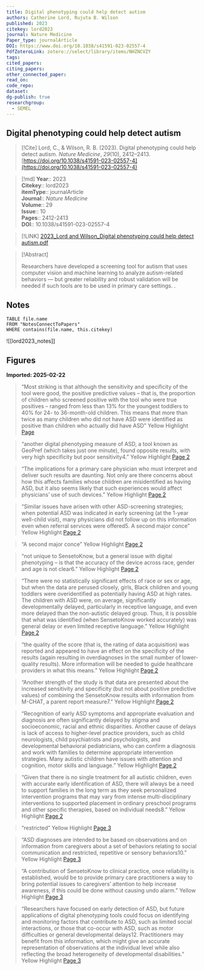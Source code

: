 ```yaml
---
title: Digital phenotyping could help detect autism
authors: Catherine Lord, Rujuta B. Wilson
published: 2023
citekey: lord2023
journal: Nature Medicine
Paper_type: journalArticle
DOI: https://www.doi.org/10.1038/s41591-023-02557-4
PdfZoteroLink: zotero://select/library/items/NHZNCVZY
tags: 
cited_papers: 
citing_papers: 
other_connected_paper: 
read_on: 
code_repo: 
dataset: 
dg-publish: true
researchgroup:
  - SEMEL
---
```


## Digital phenotyping could help detect autism

> [!Cite]
> Lord, C., & Wilson, R. B. (2023). Digital phenotyping could help detect autism. _Nature Medicine_, _29_(10), 2412–2413. [https://doi.org/10.1038/s41591-023-02557-4](https://doi.org/10.1038/s41591-023-02557-4)


>[!md]
> **Year**:: 2023   
> **Citekey**:: lord2023  
> **itemType**:: journalArticle  
> **Journal**:: *Nature Medicine*  
> **Volume**:: 29  
> **Issue**:: 10   
> **Pages**:: 2412-2413  
> **DOI**:: 10.1038/s41591-023-02557-4    

> [!LINK] 
> [2023_Lord and Wilson_Digital phenotyping could help detect autism.pdf](zotero://select/library/items/S26BZABH)

> [!Abstract]
>
> Researchers have developed a screening tool for autism that uses computer vision and machine learning to analyze autism-related behaviors — but greater reliability and robust validation will be needed if such tools are to be used in primary care settings.
>.
> 


## Notes

```dataview 
TABLE file.name 
FROM "NotesConnectToPapers" 
WHERE contains(file.name, this.citekey)
```

![[lord2023_notes]]

## Figures

**Imported: 2025-02-22**

> “Most striking is that although the sensitivity and specificity of the tool were good, the positive predictive values – that is, the proportion of children who screened positive with the tool who were true positives – ranged from less than 13% for the youngest toddlers to 40% for 24- to 36-month-old children. This means that more than twice as many children who did not have ASD were identified as positive than children who actually did have ASD” Yellow Highlight [Page ](zotero://open-pdf/library/items/S26BZABH?page=1&annotation=9FQ45PA3)

> “another digital phenotyping measure of ASD, a tool known as GeoPref (which takes just one minute), found opposite results, with very high specificity but poor sensitivity4.” Yellow Highlight [Page 2](zotero://open-pdf/library/items/S26BZABH?page=2&annotation=45EIIFXQ)

> “The implications for a primary care physician who must interpret and deliver such results are daunting. Not only are there concerns about how this affects families whose children are misidentified as having ASD, but it also seems likely that such experiences would affect physicians’ use of such devices.” Yellow Highlight [Page 2](zotero://open-pdf/library/items/S26BZABH?page=2&annotation=23U9NXZF)

> “Similar issues have arisen with other ASD-screening strategies; when potential ASD was indicated in early screening (at the 1-year well-child visit), many physicians did not follow up on this information even when referral services were offered5.  A second major conce” Yellow Highlight [Page 2](zotero://open-pdf/library/items/S26BZABH?page=2&annotation=JTTZFI2Y)

> “A second major conce” Yellow Highlight [Page 2](zotero://open-pdf/library/items/S26BZABH?page=2&annotation=IESSRJES)

> “not unique to SensetoKnow, but a general issue with digital phenotyping – is that the accuracy of the device across race, gender and age is not clear6.” Yellow Highlight [Page 2](zotero://open-pdf/library/items/S26BZABH?page=2&annotation=UAB8K3L4)

> “There were no statistically significant effects of race or sex or age, but when the data are perused closely, girls, Black children and young toddlers were overidentified as potentially having ASD at high rates. The children with ASD were, on average, significantly developmentally delayed, particularly in receptive language, and even more delayed than the non-autistic delayed group. Thus, it is possible that what was identified (when SensetoKnow worked accurately) was general delay or even limited receptive language.” Yellow Highlight [Page 2](zotero://open-pdf/library/items/S26BZABH?page=2&annotation=ULS5PDVG)

> “the quality of the score (that is, the rating of data acquisition) was reported and appeared to have an effect on the specificity of the results (again resulting in overdiagnoses in the small number of lower-quality results). More information will be needed to guide healthcare providers in what this means.” Yellow Highlight [Page 2](zotero://open-pdf/library/items/S26BZABH?page=2&annotation=V2V7UBSV)

> “Another strength of the study is that data are presented about the increased sensitivity and specificity (but not about positive predictive values) of combining the SensetoKnow results with information from M-CHAT, a parent report measure7.” Yellow Highlight [Page 2](zotero://open-pdf/library/items/S26BZABH?page=2&annotation=EI4DL5GN)

> “Recognition of early ASD symptoms and appropriate evaluation and diagnosis are often significantly delayed by stigma and socioeconomic, racial and ethnic disparities. Another cause of delays is lack of access to higher-level practice providers, such as child neurologists, child psychiatrists and psychologists, and developmental behavioral pediatricians, who can confirm a diagnosis and work with families to determine appropriate intervention strategies. Many autistic children have issues with attention and cognition, motor skills and language.” Yellow Highlight [Page 2](zotero://open-pdf/library/items/S26BZABH?page=2&annotation=VHD2VL2Y)

> “Given that there is no single treatment for all autistic children, even with accurate early identification of ASD, there will always be a need to support families in the long term as they seek personalized intervention programs that may vary from intense multi-disciplinary interventions to supported placement in ordinary preschool programs and other specific therapies, based on individual needs8.” Yellow Highlight [Page 2](zotero://open-pdf/library/items/S26BZABH?page=2&annotation=T5RPNF3Q)

> “restricted” Yellow Highlight [Page 3](zotero://open-pdf/library/items/S26BZABH?page=3&annotation=VPG28NSS)

> “ASD diagnoses are intended to be based on observations and on information from caregivers about a set of behaviors relating to social communication and restricted, repetitive or sensory behaviors10.” Yellow Highlight [Page 3](zotero://open-pdf/library/items/S26BZABH?page=3&annotation=USMX4KC7)

> “A contribution of SensetoKnow to clinical practice, once reliability is established, would be to provide primary care practitioners a way to bring potential issues to caregivers’ attention to help increase awareness, if this could be done without causing undo alarm.” Yellow Highlight [Page 3](zotero://open-pdf/library/items/S26BZABH?page=3&annotation=CDNQSLIS)

> “Researchers have focused on early detection of ASD, but future applications of digital phenotyping tools could focus on identifying and monitoring factors that contribute to ASD, such as limited social interactions, or those that co-occur with ASD, such as motor difficulties or general developmental delays12. Practitioners may benefit from this information, which might give an accurate representation of observations at the individual level while also reflecting the broad heterogeneity of developmental disabilities.” Yellow Highlight [Page 3](zotero://open-pdf/library/items/S26BZABH?page=3&annotation=7PJ2GIHW)